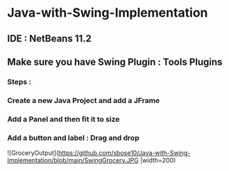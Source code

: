 # Java-with-Swing-Implementation




## IDE : NetBeans 11.2

## Make sure you have Swing Plugin : Tools Plugins 

### Steps :
### Create a new Java Project and add a JFrame
### Add a Panel and then fit it to size
### Add a button and label : Drag and drop

![GroceryOutput](https://github.com/sbose10/Java-with-Swing-Implementation/blob/main/SwingGrocery.JPG |width=200)

